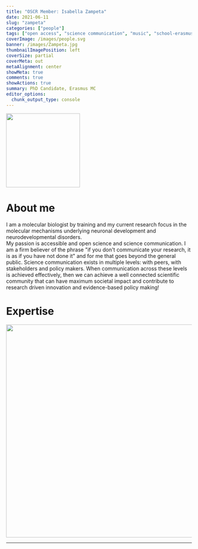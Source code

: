 ```yaml
---
title: "OSCR Member: Isabella Zampeta"
date: 2021-06-11
slug: "zampeta"
categories: ["people"]
tags: ["open access", "science communication", "music", "school-erasmusmc"] # top 3 categories + unique + school
coverImage: /images/people.svg
banner: /images/Zampeta.jpg
thumbnailImagePosition: left
coverSize: partial
coverMeta: out
metaAlignment: center
showMeta: true
comments: true
showActions: true
summary: PhD Candidate, Erasmus MC
editor_options: 
  chunk_output_type: console
---
```

<!-- EMAIL -->
<p>
  <a href="mailto:f.zampeta@erasmusmc.nl">
  <img border="0" alt="" src="/images/people/Zampeta.jpg" width="200" height="200" align="center">
  </a>
</p>


<p align="center">
<!--  CV -->
  <a href="https://www.dropbox.com/s/vsj4bwjsn65k73n/CV_Isabella%20Zampeta.pdf?dl=0" class="fa-solid fa-file" style="color:#000000;">
  </a> 

<!-- TWITTER 
  <a href="" class="fa-brands fa-x-twitter" style="color:#000000;">
  </a>
  -->

<!-- GOOGLE SCHOLAR
  <a href="" class="fa-brands fa-google-scholar" style="color:#000000;">
  </a>
  -->
  
<!-- RESEARCHGATE-->
  <a href="https://www.researchgate.net/profile/Isabella-Zampeta" class="fa-brands fa-researchgate" style="color:#000000;">
  </a>
    
  
<!-- LINKEDIN -->  
  <a href="https://www.linkedin.com/in/isabella-zampeta/" class="fa-brands fa-linkedin" style="color:#000000;">
  </a> 
  
  <!-- ORCID 
  <a href="" class="fa-brands fa-orcid" style="color:#000000;">
  </a> -->

<!-- PERSONAL WEBSITE 
  <a href="" class="fa-solid fa-link" style="color:#000000;">
  </a> -->
</p>


# About me

I am a molecular biologist by training and my current research focus in the molecular mechanisms underlying neuronal development and neurodevelopmental disorders.   
My passion is accessible and open science and science communication. I am a firm believer of the phrase "if you don't communicate your research, it is as if you have not done it" and for me that goes beyond the general public. Science communication exists in multiple levels: with peers, with stakeholders and policy makers. When communication across these levels is achieved effectively, then we can achieve a well connected scientific community that can have maximum societal impact and contribute to research driven innovation and evidence-based policy making!

# Expertise

<img src="{{< blogdown/postref >}}index_files/figure-html/radarPlot-1.png" width="576" />

***


